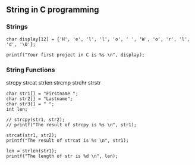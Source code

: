 ## String in C programming

### Strings

```
char display[12] = {'H', 'e', 'l', 'l', 'o', ' ', 'W', 'o', 'r', 'l', 'd', '\0'};

printf("Your first project in C is %s \n", display);
```

### String Functions

strcpy
strcat
strlen
strcmp
strchr
strstr

```
char str1[] = "Firstname ";
char str2[] = "Lastname";
char str3[] = " ";
int len;

// strcpy(str1, str2);
// printf("The result of strcpy is %s \n", str1);

strcat(str1, str2);
printf("The result of strcat is %s \n", str1);

len = strlen(str1);
printf("The length of str is %d \n", len);
```
